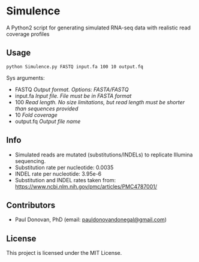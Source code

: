 # Simulence
A Python2 script for generating simulated RNA-seq data with realistic read coverage profiles

## Usage
```
python Simulence.py FASTQ input.fa 100 10 output.fq
```
Sys arguments: 
* FASTQ       _Output format. Options: FASTA/FASTQ_
* input.fa    _Input file. File must be in FASTA format_
* 100         _Read length. No size limitations, but read length must be shorter than sequences provided_
* 10          _Fold coverage_
* output.fq   _Output file name_

## Info
* Simulated reads are mutated (substitutions/INDELs) to replicate Illumina sequencing.
* Substitution rate per nucleotide: 0.0035
* INDEL rate per nucleotide: 3.95e-6
* Substitution and INDEL rates taken from: https://www.ncbi.nlm.nih.gov/pmc/articles/PMC4787001/

## Contributors

* Paul Donovan, PhD (email: pauldonovandonegal@gmail.com)

## License

This project is licensed under the MIT License.
